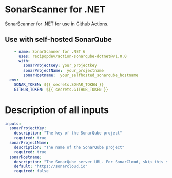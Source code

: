 # SonarScanner for .NET

SonarScanner for .NET for use in Github Actions.

## Use with self-hosted SonarQube

``` yaml
    - name: SonarScanner for .NET 6
      uses: recipopdev/action-sonarqube-dotnet@v1.0.0
      with:
        sonarProjectKey: your_projectkey
        sonarProjectName:  your_projectname
        sonarHostname:  your_selfhosted_sonarqube_hostname
  env:
    SONAR_TOKEN: ${{ secrets.SONAR_TOKEN }}
    GITHUB_TOKEN: ${{ secrets.GITHUB_TOKEN }}
```

# Description of all inputs

``` yaml
inputs:
  sonarProjectKey:
    description: "The key of the SonarQube project"
    required: true
  sonarProjectName:
    description: "The name of the SonarQube project"
    required: true
  sonarHostname:
    description: "The SonarQube server URL. For SonarCloud, skip this setting."
    default: "https://sonarcloud.io"
    required: false
```